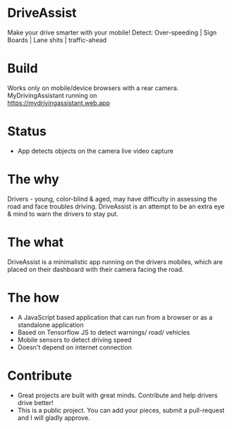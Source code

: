 # DriveAssist
Make your drive smarter with your mobile! Detect: Over-speeding | Sign Boards | Lane shits | traffic-ahead

# Build
Works only on mobile/device browsers with a rear camera.
<br/>MyDrivingAssistant running on
<br/>https://mydrivingassistant.web.app

# Status
* App detects objects on the camera live video capture

# The why
Drivers - young, color-blind & aged, may have difficulty in assessing the road and face troubles driving. DriveAssist is an attempt to be an extra eye & mind to warn the drivers to stay put.

# The what
DriveAssist is a minimalistic app running on the drivers mobiles, which are placed on their dashboard with their camera facing the road. 

# The how
* A JavaScript based application that can run from a browser or as a standalone application
* Based on Tensorflow JS to detect warnings/ road/ vehicles
* Mobile sensors to detect driving speed
* Doesn't depend on internet connection

# Contribute
* Great projects are built with great minds. Contribute and help drivers drive better!
* This is a public project. You can add your pieces, submit a pull-request and I will gladly approve.
